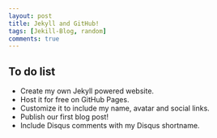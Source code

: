 ```yaml
---
layout: post
title: Jekyll and GitHub!
tags: [Jekill-Blog, random]
comments: true
---
```

## To do list

* Create my own Jekyll powered website.
* Host it for free on GitHub Pages.
* Customize it to include my name, avatar and social links.
* Publish our first blog post!
* Include Disqus comments with my Disqus shortname.

